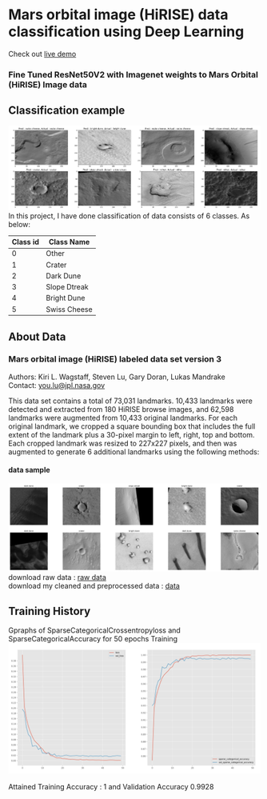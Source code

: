 # Mars orbital image (HiRISE) data classification using Deep Learning

Check out [live demo](https://mars-data-classifier.herokuapp.com/)

### Fine Tuned ResNet50V2 with Imagenet weights to Mars Orbital (HiRISE) Image data
## Classification example
![Prediction](https://github.com/vaidik0508/Mars-HiRISE--data-classification/blob/main/model/pred.jpg)
In this project, I have done classification of data consists of 6 classes. As below:

Class id  |  Class Name
------- | -------
0  |  Other
1  |  Crater
2  |  Dark Dune
3  |  Slope Dtreak
4  |  Bright Dune
5  |  Swiss Cheese

## About Data
### Mars orbital image (HiRISE) labeled data set version 3
Authors: Kiri L. Wagstaff, Steven Lu, Gary Doran, Lukas Mandrake\
Contact: you.lu@jpl.nasa.gov

This data set contains a total of 73,031 landmarks. 10,433 landmarks were detected and extracted from 180 HiRISE browse images, and 62,598 landmarks were augmented from 10,433 original landmarks. For each original landmark, we cropped a square bounding box that includes the full extent of the landmark plus a 30-pixel margin to left, right, top and bottom. Each cropped landmark was resized to 227x227 pixels, and then was augmented to generate 6 additional landmarks using the following methods:

#### data sample
![data](https://github.com/vaidik0508/Mars-HiRISE--data-classification/blob/main/model/images.jpg)
download raw data : [raw data](https://zenodo.org/record/2538136#.YookYqhBy3A) \
download my cleaned and preprocessed data : [data](https://drive.google.com/file/d/1VZNjIRG3fzmMfpm0kgf3IOSt0QxEn-ty/view?usp=sharing)

## Training History
Gpraphs of SparseCategoricalCrossentropyloss and SparseCategoricalAccuracy for 50 epochs Training
![Training](https://github.com/vaidik0508/Mars-HiRISE--data-classification/blob/main/model/history.jpg)

Attained Training Accuracy : 1 and Validation Accuracy 0.9928
